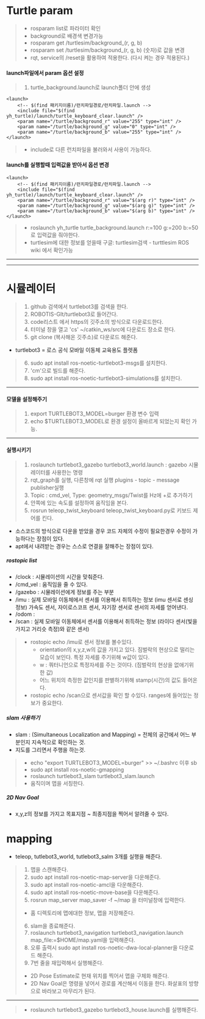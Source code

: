 # Turtle param
> * rosparam list로 파라미터 확인
> * background로 배경색 변경가능
> * rosparam get /turtlesim/background_(r, g, b)
> * rosparam set /turtlesim/background_(r, g, b) (숫자)로 값을 변경
> * rqt, service의 /reset을 활용하여 적용한다. (다시 켜는 경우 적용된다.)

#### launch파일에서 param 옵션 설정
> 1. turtle_background.launch로 launch폴더 안에 생성

```
<launch>
    <!-- $(find 패키지이름)/런치파일경로/런치파일.launch -->
    <include file="$(find yh_turtle)/launch/turtle_keyboard_clear.launch" />
    <param name="/turtle/background_r" value="255" type="int" />
    <param name="/turtle/background_g" value="0" type="int" />
    <param name="/turtle/background_b" value="255" type="int" />
</launch>
```

> * include로 다른 런치파일을 불러와서 사용이 가능하다.

#### launch를 실행할때 입력값을 받아서 옵션 변경

```
<launch>
    <!-- $(find 패키지이름)/런치파일경로/런치파일.launch -->
    <include file="$(find yh_turtle)/launch/turtle_keyboard_clear.launch" />
    <param name="/turtle/background_r" value="$(arg r)" type="int" />
    <param name="/turtle/background_g" value="$(arg g)" type="int" />
    <param name="/turtle/background_b" value="$(arg b)" type="int" />
</launch>
```
> * roslaunch yh_turtle turtle_background.launch r:=100 g:=200 b:=50로 입력값을 줘야한다.
> * turtlesim에 대한 정보를 얻을때 구글: turtlesim검색 - turttlesim ROS wiki 에서 확인가능

--------------------------------------------------------
--------------------------------------------------------

# 시뮬레이터

> 1. github 검색에서 turtlebot3를 검색을 한다.
> 2. ROBOTIS-GIt/turtlebot3로 들어간다.
> 3. code리스트 에서 https의 깃주소의 방식으로 다운로드한다.
> 4. 터미널 창을 열고 'cs' ~/catkin_ws/src에 다운로드 장소로 한다.
> 5. git clone (복사해온 깃주소)로 다운로드 해준다.

* turtlebot3 = 로스 공식 모바일 이동체 교육용도 플렛폼

> 6. sudo apt install ros-noetic-turtlebot3-msgs를 설치한다.
> 7. 'cm'으로 빌드를 해준다.
> 8. sudo apt install ros-noetic-turtlebot3-simulations를 설치한다.

-------------------------------------------------------
#### 모델을 설정해주기
> 1. export TURTLEBOT3_MODEL=burger 환경 변수 입력
> 2. echo $TURTLEBOT3_MODEL로 환경 설정이 올바르게 되었는지 확인 가능.

-------------------------------------------------------
#### 실행시키기
> 1. roslaunch turtlebot3_gazebo turtlebot3_world.launch : gazebo 시뮬레이터를 사용한는 명령
> 2. rqt_graph를 실행, 다른창에 rqt 실행 plugins - topic - message publisher실행
> 3. Topic : cmd_vel, Type: geometry_msgs/Twist를 Hz에 +로 추가하기
> 4. 안쪽에 있는 속도를 설정하여 움직임을 본다.
> 5. rosrun teleop_twist_keyboard teleop_twist_keyboard.py로 키보드 제어를 킨다.

* 소스코드의 방식으로 다운을 받았을 경우 코드 자체의 수정이 필요한경우 수정이 가능하다는 장점이 있다.
* apt에서 내려받는 경우는 스스로 연결을 잘해주는 장점이 있다.

##### rostopic list
* /clock : 시뮬레이션의 시간을 맞춰준다.
* /cmd_vel : 움직임을 줄 수 있다.
* /gazebo : 시뮬레이션에게 정보를 주는 부분
* /imu : 실제 모바일 이동체에서 센서를 이용해서 취득하는 정보 (imu 센서로 센싱 정보) 가속도 센서, 자이로스코프 센서, 자기장 센서로 센서의 자세를 얻어낸다.
* /odom : 
* /scan : 실제 모바일 이동체에서 센서를 이용해서 취득하는 정보 (라이다 센서(빛을 가지고 거리슷 측정)와 같은 센서)

> * rostopic echo /imu로 센서 정보를 볼수있다.
>   * orientation의 x,y,z,w의 값을 가지고 있다. 짐벌락의 현상으로 떨리는 모습이 보인다. 특정 자세를 주기위해 w값이 있다.
>   * w : 쿼터니언으로 특정자세를 주는 것이다. (짐벌락의 현상을 없애기위한 값)
>   * 어느 위치의 측정한 값인지를 판별하기위해 stamp(시간)의 값도 들어온다.
> * rostopic echo /scan으로 센서값을 확인 할 수있다. ranges에 들어있는 정보가 중요한다.

##### slam 사용하기
* slam : (Simultaneous Localization and Mapping) = 전체의 공간에서 어느 부분인지 지속적으로 확인하는 것.
* 지도를 그리면서 주행을 하는것.

> * echo "export TURTLEBOT3_MODEL=burger" >> ~/.bashrc 이후 sb
> * sudo apt install ros-noetic-gmapping
> * roslaunch turtlebot3_slam turtlebot3_slam.launch
> * 움직이며 맵을 서칭한다.

##### 2D Nav Goal
* x,y,z의 정보를 가지고 목표지점 ~ 최종지점을 찍어서 알려줄 수 있다.

# mapping
* teleop, tutlebot3_world, tutlebot3_salm 3개를 실행을 해준다.

> 1. 맵을 스캔해준다.
> 2. sudo apt install ros-noetic-map-server을 다운해준다.
> 3. sudo apt install ros-noetic-amcl을 다운해준다.
> 4. sudo apt install ros-noetic-move-base을 다운해준다.
> 5. rosrun map_server map_saver -f ~/map 을 터미널창에 입력한다.
>   * 홈 디렉토리에 맵에대한 정보, 맵을 저장해준다.
> 6. slam을 종료해준다.
> 7. roslaunch turtlebot3_navigation turtlebot3_navigation.launch map_file:=$HOME/map.yaml을 입력해준다.
> 8. 오류 출력시 sudo apt install ros-noetic-dwa-local-planner을 다운로드 해준다.
> 9. 7번 줄을 재입력해서 실행해준다.
> * 2D Pose Estimate로 현재 위치를 찍어서 맵을 구체화 해준다.
> * 2D Nav Goal은 명령을 넣어서 경로를 계산해서 이동을 한다. 화살표의 방향으로 바라보고 마무리가 된다.

-----------------------------------------------------------------------

> * roslaunch turtlebot3_gazebo turtlebot3_house.launch를 실행해준다.

















